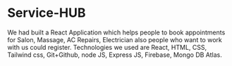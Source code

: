 # Service-HUB

We had built a React Application which helps people to book appointments for  Salon, Massage,  AC Repairs, Electrician also people who want to work with us could register.
Technologies we used are React, HTML, CSS, Tailwind css, Git+Github, node JS, Express JS, Firebase, Mongo DB Atlas. 
